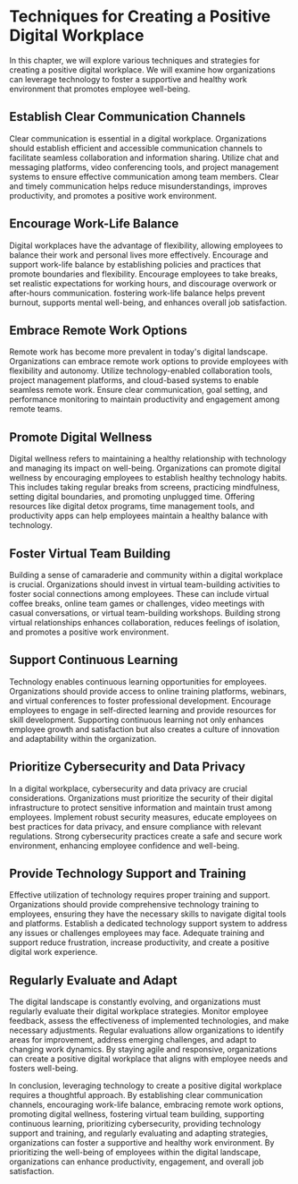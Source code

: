 # Techniques for Creating a Positive Digital Workplace

In this chapter, we will explore various techniques and strategies for creating a positive digital workplace. We will examine how organizations can leverage technology to foster a supportive and healthy work environment that promotes employee well-being.

## Establish Clear Communication Channels

Clear communication is essential in a digital workplace. Organizations should establish efficient and accessible communication channels to facilitate seamless collaboration and information sharing. Utilize chat and messaging platforms, video conferencing tools, and project management systems to ensure effective communication among team members. Clear and timely communication helps reduce misunderstandings, improves productivity, and promotes a positive work environment.

## Encourage Work-Life Balance

Digital workplaces have the advantage of flexibility, allowing employees to balance their work and personal lives more effectively. Encourage and support work-life balance by establishing policies and practices that promote boundaries and flexibility. Encourage employees to take breaks, set realistic expectations for working hours, and discourage overwork or after-hours communication. fostering work-life balance helps prevent burnout, supports mental well-being, and enhances overall job satisfaction.

## Embrace Remote Work Options

Remote work has become more prevalent in today's digital landscape. Organizations can embrace remote work options to provide employees with flexibility and autonomy. Utilize technology-enabled collaboration tools, project management platforms, and cloud-based systems to enable seamless remote work. Ensure clear communication, goal setting, and performance monitoring to maintain productivity and engagement among remote teams.

## Promote Digital Wellness

Digital wellness refers to maintaining a healthy relationship with technology and managing its impact on well-being. Organizations can promote digital wellness by encouraging employees to establish healthy technology habits. This includes taking regular breaks from screens, practicing mindfulness, setting digital boundaries, and promoting unplugged time. Offering resources like digital detox programs, time management tools, and productivity apps can help employees maintain a healthy balance with technology.

## Foster Virtual Team Building

Building a sense of camaraderie and community within a digital workplace is crucial. Organizations should invest in virtual team-building activities to foster social connections among employees. These can include virtual coffee breaks, online team games or challenges, video meetings with casual conversations, or virtual team-building workshops. Building strong virtual relationships enhances collaboration, reduces feelings of isolation, and promotes a positive work environment.

## Support Continuous Learning

Technology enables continuous learning opportunities for employees. Organizations should provide access to online training platforms, webinars, and virtual conferences to foster professional development. Encourage employees to engage in self-directed learning and provide resources for skill development. Supporting continuous learning not only enhances employee growth and satisfaction but also creates a culture of innovation and adaptability within the organization.

## Prioritize Cybersecurity and Data Privacy

In a digital workplace, cybersecurity and data privacy are crucial considerations. Organizations must prioritize the security of their digital infrastructure to protect sensitive information and maintain trust among employees. Implement robust security measures, educate employees on best practices for data privacy, and ensure compliance with relevant regulations. Strong cybersecurity practices create a safe and secure work environment, enhancing employee confidence and well-being.

## Provide Technology Support and Training

Effective utilization of technology requires proper training and support. Organizations should provide comprehensive technology training to employees, ensuring they have the necessary skills to navigate digital tools and platforms. Establish a dedicated technology support system to address any issues or challenges employees may face. Adequate training and support reduce frustration, increase productivity, and create a positive digital work experience.

## Regularly Evaluate and Adapt

The digital landscape is constantly evolving, and organizations must regularly evaluate their digital workplace strategies. Monitor employee feedback, assess the effectiveness of implemented technologies, and make necessary adjustments. Regular evaluations allow organizations to identify areas for improvement, address emerging challenges, and adapt to changing work dynamics. By staying agile and responsive, organizations can create a positive digital workplace that aligns with employee needs and fosters well-being.

In conclusion, leveraging technology to create a positive digital workplace requires a thoughtful approach. By establishing clear communication channels, encouraging work-life balance, embracing remote work options, promoting digital wellness, fostering virtual team building, supporting continuous learning, prioritizing cybersecurity, providing technology support and training, and regularly evaluating and adapting strategies, organizations can foster a supportive and healthy work environment. By prioritizing the well-being of employees within the digital landscape, organizations can enhance productivity, engagement, and overall job satisfaction.
